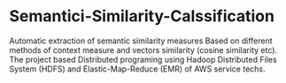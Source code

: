# Semantici-Similarity-Calssification

Automatic extraction of semantic similarity measures Based on different methods of context measure and vectors similarity (cosine similarity etc).
The project based Distributed programing using Hadoop Distributed Files System (HDFS) and Elastic-Map-Reduce (EMR) of AWS service techs.
